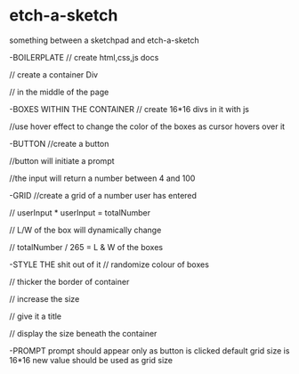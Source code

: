 # etch-a-sketch

something between a sketchpad and etch-a-sketch

-BOILERPLATE
   // create html,css,js docs

   // create a container Div

   // in the middle of the page

-BOXES WITHIN THE CONTAINER
   // create 16*16 divs in it with js

   //use hover effect to change the color of the boxes as cursor hovers over it

-BUTTON
   //create a button

   //button will initiate a prompt

   //the input will return a number between 4 and 100

-GRID 
   //create a grid of a number user has entered

   //   userInput * userInput = totalNumber

   //  L/W of the box will dynamically change

   //   totalNumber / 265 = L & W of the boxes

-STYLE THE shit out of it
   // randomize colour of boxes

   // thicker the border of container 

   // increase the size
   
   // give it a title

   // display the size beneath the container

-PROMPT
   prompt should appear only as button is clicked
   default grid size is 16*16
   new value should be used as grid size
   







